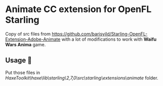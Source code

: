 # Animate CC extension for OpenFL Starling
Copy of src files from https://github.com/barisyild/Starling-OpenFL-Extension-Adobe-Animate with a lot of modifications to work with **Waifu Wars Anima** game.
## Usage :rocket:
Put those files in *HaxeToolkit\haxe\lib\starling\2,7,0\src\starling\extensions\animate* folder.
